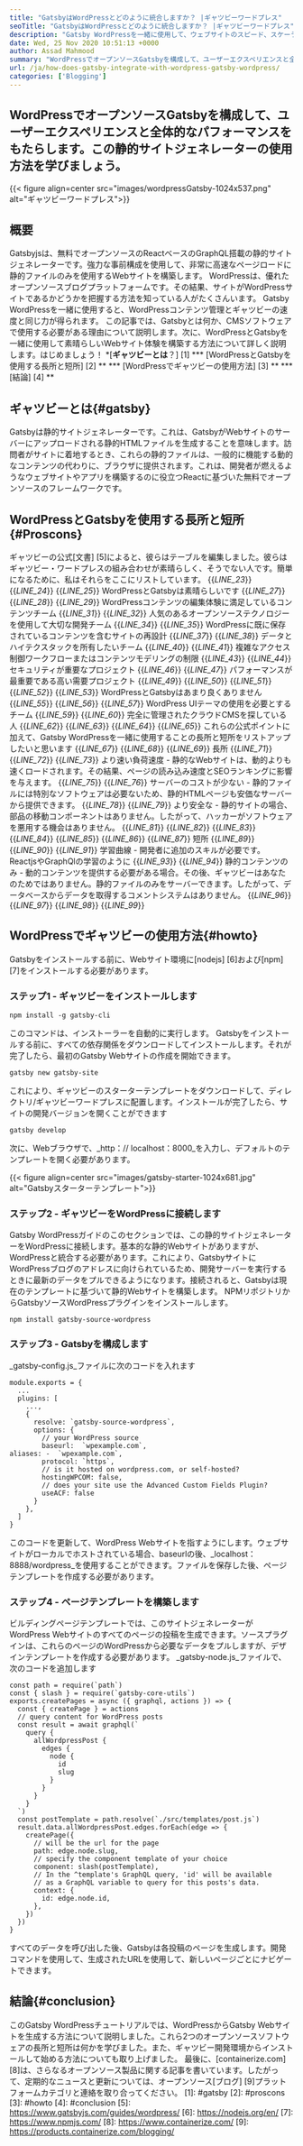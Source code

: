 ```yaml
---
title: "GatsbyはWordPressとどのように統合しますか？ |ギャツビーワードプレス" 
seoTitle: "GatsbyはWordPressとどのように統合しますか？ |ギャツビーワードプレス" 
description: "Gatsby WordPressを一緒に使用して、ウェブサイトのスピード、スケーラビリティ、セキュリティを向上させます。このチュートリアルでは、これらのオープンソースソフトウェアの使用方法を学びます。" 
date: Wed, 25 Nov 2020 10:51:13 +0000
author: Assad Mahmood
summary: "WordPressでオープンソースGatsbyを構成して、ユーザーエクスペリエンスと全体的なパフォーマンスをもたらします。この静的サイトジェネレーターの使用方法を学びましょう。" 
url: /ja/how-does-gatsby-integrate-with-wordpress-gatsby-wordpress/
categories: ['Blogging']
---
```


## WordPressでオープンソースGatsbyを構成して、ユーザーエクスペリエンスと全体的なパフォーマンスをもたらします。この静的サイトジェネレーターの使用方法を学びましょう。

{{< figure align=center src="images/wordpressGatsby-1024x537.png" alt="ギャツビーワードプレス">}}


## 概要
Gatsbyjsは、無料でオープンソースのReactベースのGraphQL搭載の静的サイトジェネレーターです。強力な事前構成を使用して、非常に高速なページロードに静的ファイルのみを使用するWebサイトを構築します。 WordPressは、優れたオープンソースブログプラットフォームです。その結果、サイトがWordPressサイトであるかどうかを把握する方法を知っている人がたくさんいます。 Gatsby WordPressを一緒に使用すると、WordPressコンテンツ管理とギャツビーの速度と同じ力が得られます。
この記事では、Gatsbyとは何か、CMSソフトウェアで使用する必要がある理由について説明します。次に、WordPressとGatsbyを一緒に使用して素晴らしいWebサイト体験を構築する方法について詳しく説明します。はじめましょう！
  *[**ギャツビーとは**？] [1]
  *** [WordPressとGatsbyを使用する長所と短所] [2] **
  *** [WordPressでギャツビーの使用方法] [3] **
  *** [結論] [4] **

## ギャツビーとは{#gatsby}
Gatsbyは静的サイトジェネレーターです。これは、GatsbyがWebサイトのサーバーにアップロードされる静的HTMLファイルを生成することを意味します。訪問者がサイトに着地するとき、これらの静的ファイルは、一般的に機能する動的なコンテンツの代わりに、ブラウザに提供されます。これは、開発者が燃えるようなウェブサイトやアプリを構築するのに役立つReactに基づいた無料でオープンソースのフレームワークです。

## WordPressとGatsbyを使用する長所と短所{#Proscons}
ギャツビーの公式[文書] [5]によると、彼らはテーブルを編集しました。彼らはギャツビー・ワードプレスの組み合わせが素晴らしく、そうでない人です。簡単になるために、私はそれらをここにリストしています。
{{_LINE_23_}}
{{_LINE_24_}}
{{_LINE_25_}}
      WordPressとGatsbyは素晴らしいです
{{_LINE_27_}}
{{_LINE_28_}}
{{_LINE_29_}}
        WordPressコンテンツの編集体験に満足しているコンテンツチーム
{{_LINE_31_}}
{{_LINE_32_}}
        人気のあるオープンソーステクノロジーを使用して大切な開発チーム
{{_LINE_34_}}
{{_LINE_35_}}
        WordPressに既に保存されているコンテンツを含むサイトの再設計
{{_LINE_37_}}
{{_LINE_38_}}
        データとハイテクスタックを所有したいチーム
{{_LINE_40_}}
{{_LINE_41_}}
        複雑なアクセス制御ワークフローまたはコンテンツモデリングの制限
{{_LINE_43_}}
{{_LINE_44_}}
        セキュリティが重要なプロジェクト
{{_LINE_46_}}
{{_LINE_47_}}
        パフォーマンスが最重要である高い需要プロジェクト
{{_LINE_49_}}
{{_LINE_50_}}
{{_LINE_51_}}
{{_LINE_52_}}
{{_LINE_53_}}
      WordPressとGatsbyはあまり良くありません
{{_LINE_55_}}
{{_LINE_56_}}
{{_LINE_57_}}
        WordPress UIテーマの使用を必要とするチーム
{{_LINE_59_}}
{{_LINE_60_}}
        完全に管理されたクラウドCMSを探している人
{{_LINE_62_}}
{{_LINE_63_}}
{{_LINE_64_}}
{{_LINE_65_}}
これらの公式ポイントに加えて、Gatsby WordPressを一緒に使用することの長所と短所をリストアップしたいと思います
{{_LINE_67_}}
{{_LINE_68_}}
{{_LINE_69_}}
      長所
{{_LINE_71_}}
{{_LINE_72_}}
{{_LINE_73_}}
        より速い負荷速度 - 静的なWebサイトは、動的よりも速くロードされます。その結果、ページの読み込み速度とSEOランキングに影響を与えます。
{{_LINE_75_}}
{{_LINE_76_}}
        サーバーのコストが少ない - 静的ファイルには特別なソフトウェアは必要ないため、静的HTMLページも安価なサーバーから提供できます。
{{_LINE_78_}}
{{_LINE_79_}}
        より安全な - 静的サイトの場合、部品の移動コンポーネントはありません。したがって、ハッカーがソフトウェアを悪用する機会はありません。
{{_LINE_81_}}
{{_LINE_82_}}
{{_LINE_83_}}
{{_LINE_84_}}
{{_LINE_85_}}
{{_LINE_86_}}
{{_LINE_87_}}
      短所
{{_LINE_89_}}
{{_LINE_90_}}
{{_LINE_91_}}
        学習曲線 - 開発者に追加のスキルが必要です。 ReactjsやGraphQlの学習のように
{{_LINE_93_}}
{{_LINE_94_}}
        静的コンテンツのみ - 動的コンテンツを提供する必要がある場合。その後、ギャツビーはあなたのためではありません。静的ファイルのみをサーバーできます。したがって、データベースからデータを取得するコメントシステムはありません。
{{_LINE_96_}}
{{_LINE_97_}}
{{_LINE_98_}}
{{_LINE_99_}}

## WordPressでギャツビーの使用方法{#howto}
Gatsbyをインストールする前に、Webサイト環境に[nodejs] [6]および[npm] [7]をインストールする必要があります。

### ステップ1  - ギャツビーをインストールします
```
npm install -g gatsby-cli
```
このコマンドは、インストーラーを自動的に実行します。 Gatsbyをインストールする前に、すべての依存関係をダウンロードしてインストールします。それが完了したら、最初のGatsby Webサイトの作成を開始できます。
```
gatsby new gatsby-site
```
これにより、ギャツビーのスターターテンプレートをダウンロードして、ディレクトリ/ギャツビーワードプレスに配置します。インストールが完了したら、サイトの開発バージョンを開くことができます
```
gatsby develop
```
次に、Webブラウザで、_http：// localhost：8000_を入力し、デフォルトのテンプレートを開く必要があります。

{{< figure align=center src="images/gatsby-starter-1024x681.jpg" alt="Gatsbyスターターテンプレート">}}


### ステップ2  - ギャツビーをWordPressに接続します
Gatsby WordPressガイドのこのセクションでは、この静的サイトジェネレーターをWordPressに接続します。基本的な静的Webサイトがありますが、WordPressと統合する必要があります。これにより、GatsbyサイトにWordPressブログのアドレスに向けられているため、開発サーバーを実行するときに最新のデータをプルできるようになります。接続されると、Gatsbyは現在のテンプレートに基づいて静的Webサイトを構築します。
NPMリポジトリからGatsbyソースWordPressプラグインをインストールします。
```
npm install gatsby-source-wordpress
```

### ステップ3  -  Gatsbyを構成します
_gatsby-config.js_ファイルに次のコードを入れます
```
module.exports = {
  ...
  plugins: [
    ...,
    {
      resolve: `gatsby-source-wordpress`,
      options: {
        // your WordPress source
        baseurl:  `wpexample.com`,
aliases: -  `wpexample.com`,
        protocol: `https`,
        // is it hosted on wordpress.com, or self-hosted?
        hostingWPCOM: false,
        // does your site use the Advanced Custom Fields Plugin?
        useACF: false
      }
    },
  ]
}
```
このコードを更新して、WordPress Webサイトを指すようにします。ウェブサイトがローカルでホストされている場合、baseurlの後、_localhost：8888/wordpress_を使用することができます。ファイルを保存した後、ページテンプレートを作成する必要があります。

### ステップ4  - ページテンプレートを構築します
ビルディングページテンプレートでは、このサイトジェネレーターがWordPress Webサイトのすべてのページの投稿を生成できます。ソースプラグインは、これらのページのWordPressから必要なデータをプルしますが、デザインテンプレートを作成する必要があります。
_gatsby-node.js_ファイルで、次のコードを追加します
```
const path = require(`path`)
const { slash } = require(`gatsby-core-utils`)
exports.createPages = async ({ graphql, actions }) => {
  const { createPage } = actions
  // query content for WordPress posts
  const result = await graphql(`
    query {
      allWordpressPost {
        edges {
          node {
            id
            slug
          }
        }
      }
    }
  `)
  const postTemplate = path.resolve(`./src/templates/post.js`)
  result.data.allWordpressPost.edges.forEach(edge => {
    createPage({
      // will be the url for the page
      path: edge.node.slug,
      // specify the component template of your choice
      component: slash(postTemplate),
      // In the ^template's GraphQL query, 'id' will be available
      // as a GraphQL variable to query for this posts's data.
      context: {
        id: edge.node.id,
      },
    })
  })
}
```
すべてのデータを呼び出した後、Gatsbyは各投稿のページを生成します。開発コマンドを使用して、生成されたURLを使用して、新しいページごとにナビゲートできます。

## 結論{#conclusion}
このGatsby WordPressチュートリアルでは、WordPressからGatsby Webサイトを生成する方法について説明しました。これら2つのオープンソースソフトウェアの長所と短所は何かを学びました。また、ギャツビー開発環境からインストールして始める方法についても取り上げました。
最後に、[containerize.com] [8]は、さらなるオープンソース製品に関する記事を書いています。したがって、定期的なニュースと更新については、オープンソース[ブログ] [9]プラットフォームカテゴリと連絡を取り合ってください。
[1]: #gatsby
[2]: #proscons
[3]: #howto
[4]: #conclusion
[5]: https://www.gatsbyjs.com/guides/wordpress/
[6]: https://nodejs.org/en/
[7]: https://www.npmjs.com/
[8]: https://www.containerize.com/
[9]: https://products.containerize.com/blogging/
